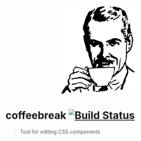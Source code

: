 <p align="center">
  <img src="static/coffeebreak.svg" alt="" width="200">
</p>

# coffeebreak [![Build Status](https://travis-ci.org/estkin/coffeebreak.svg?branch=master)](https://travis-ci.org/estkin/coffeebreak)
> Tool for editing CSS components
